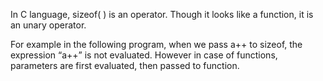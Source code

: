 In C language, sizeof( ) is an operator. Though it looks like a function, it is an unary operator.

For example in the following program, when we pass a++ to sizeof, the expression “a++” is not evaluated. However in case of functions, parameters are first evaluated, then passed to function.

